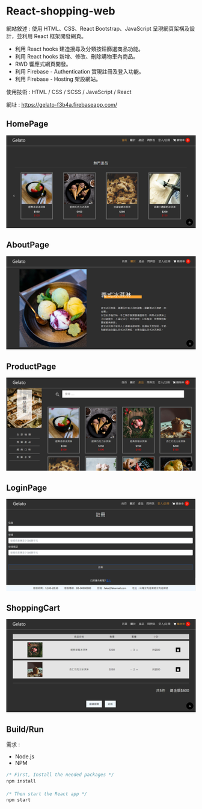 # React-shopping-web

網站敘述 :
使用 HTML、CSS、React Bootstrap、JavaScript 呈現網頁架構及設計，並利用 React 框架開發網頁。

- 利用 React hooks 建造搜尋及分類按鈕篩選商品功能。
- 利用 React hooks 新增、修改、刪除購物車內商品。
- RWD 響應式網頁開發。
- 利用 Firebase - Authentication 實現註冊及登入功能。
- 利用 Firebase - Hosting 架設網站。

使用技術 : HTML / CSS / SCSS / JavaScript / React


網址 : https://gelato-f3b4a.firebaseapp.com/

## HomePage

![image](https://github.com/KZrsn/react-shopping-cart/blob/main/homePage.png)

## AboutPage

![image](https://github.com/KZrsn/react-shopping-cart/blob/main/aboutPage.png)

## ProductPage

![image](https://github.com/KZrsn/react-shopping-cart/blob/main/ProductPage.png)

## LoginPage

![image](https://github.com/KZrsn/react-shopping-cart/blob/main/LoginPage.png)

## ShoppingCart

![image](https://github.com/KZrsn/react-shopping-cart/blob/main/ShoppingCart.png)

## Build/Run

需求 :
- Node.js
- NPM

```JavaScript
/* First, Install the needed packages */
npm install

/* Then start the React app */
npm start
```
